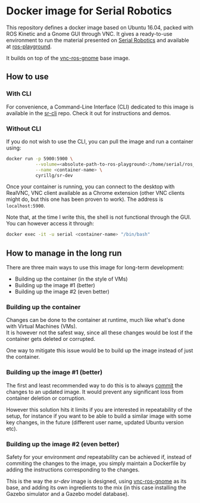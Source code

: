 # Docker image for Serial Robotics

This repository defines a docker image based on Ubuntu 16.04, packed with ROS Kinetic and a Gnome GUI through VNC.
It gives a ready-to-use environment to run the material presented on [Serial Robotics](https://serial-robotics.org) and available at [ros-playground](https://github.com/cyrillg/ros-playground).

It builds on top of the [vnc-ros-gnome](https://github.com/cyrillg/vnc-ros-gnome.git) base image.

## How to use

### With CLI

For convenience, a Command-Line Interface (CLI) dedicated to this image is available in the [sr-cli](https://github.com/cyrillg/sr-cli.git) repo. Check it out for instructions and demos.

### Without CLI

If you do not wish to use the CLI, you can pull the image and run a container using:

```bash
docker run -p 5900:5900 \
           --volume=<absolute-path-to-ros-playground>:/home/serial/ros_ws:rw \
           --name <container-name> \
           cyrillg/sr-dev
```

Once your container is running, you can connect to the desktop with RealVNC, VNC client available as a Chrome extension (other VNC clients might do, but this one has been proven to work). The address is `localhost:5900`.

Note that, at the time I write this, the shell is not functional through the GUI. You can however access it through:

```bash
docker exec -it -u serial <container-name> "/bin/bash"
```

## How to manage in the long run

There are three main ways to use this image for long-term development:

* Building up the container (in the style of VMs)
* Building up the image \#1 (better)
* Building up the image \#2 (even better)

### Building up the container

Changes can be done to the container at runtime, much like what's done with Virtual Machines (VMs).  
It is however not the safest way, since all these changes would be lost if the container gets deleted or corrupted.

One way to mitigate this issue would be to build up the image instead of just the container.

### Building up the image \#1 (better) 

The first and least recommended way to do this is to always [commit](https://docs.docker.com/engine/reference/commandline/commit/) the changes to an updated image. It would prevent any significant loss from container deletion or corruption.

However this solution hits it limits if you are interested in repeatability of the setup, for instance if you want to be able to build a similar image with some key changes, in the future (different user name, updated Ubuntu version etc).

### Building up the image \#2 (even better)

Safety for your environment _and_ repeatability can be achieved if, instead of commiting the changes to the image, you simply maintain a Dockerfile by adding the instructions corresponding to the changes.

This is the way the _sr-dev_ image is designed, using [vnc-ros-gnome](https://github.com/cyrillg/vnc-ros-gnome.git) as its base, and adding its own ingredients to the mix (in this case installing the Gazebo simulator and a Gazebo model database).

